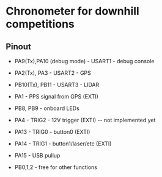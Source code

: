 Chronometer for downhill competitions
=====================================

## Pinout

- PA9(Tx),PA10 (debug mode) - USART1 - debug console
- PA2(Tx), PA3 - USART2 - GPS
- PB10(Tx), PB11 - USART3 - LIDAR

- PA1  - PPS signal from GPS (EXTI)

- PB8, PB9 - onboard LEDs

- PA4  - TRIG2 - 12V trigger (EXTI)  -- not implemented yet
- PA13 - TRIG0 - button0 (EXTI)
- PA14 - TRIG1 - button1/laser/etc (EXTI)
- PA15 - USB pullup

- PB0,1,2 - free for other functions

